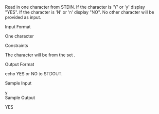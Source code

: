 Read in one character from STDIN.
If the character is 'Y' or 'y' display "YES".
If the character is 'N' or 'n' display "NO".
No other character will be provided as input.

Input Format

One character

Constraints

The character will be from the set .

Output Format

echo YES or NO to STDOUT.

Sample Input

y  
Sample Output

YES